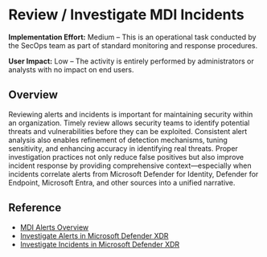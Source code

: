 # Review / Investigate MDI Incidents

**Implementation Effort:** Medium – This is an operational task conducted by the SecOps team as part of standard monitoring and response procedures.

**User Impact:** Low – The activity is entirely performed by administrators or analysts with no impact on end users.

## Overview

Reviewing alerts and incidents is important for maintaining security within an organization. Timely review allows security teams to identify potential threats and vulnerabilities before they can be exploited. Consistent alert analysis also enables refinement of detection mechanisms, tuning sensitivity, and enhancing accuracy in identifying real threats. Proper investigation practices not only reduce false positives but also improve incident response by providing comprehensive context—especially when incidents correlate alerts from Microsoft Defender for Identity, Defender for Endpoint, Microsoft Entra, and other sources into a unified narrative.

## Reference

* [MDI Alerts Overview](https://learn.microsoft.com/defender-for-identity/alerts-overview)
* [Investigate Alerts in Microsoft Defender XDR](https://learn.microsoft.com/defender-xdr/investigate-alerts?tabs=settings)
* [Investigate Incidents in Microsoft Defender XDR](https://learn.microsoft.com/defender-xdr/investigate-incidents)

